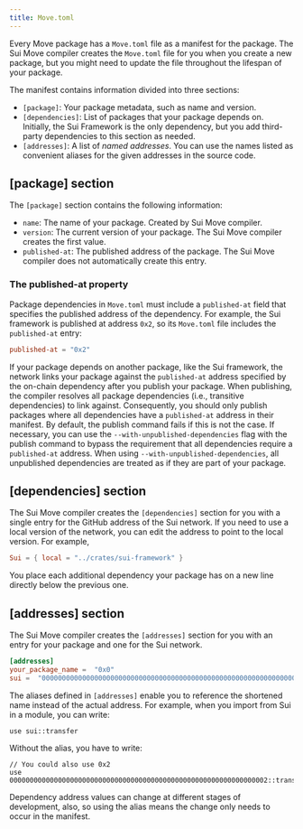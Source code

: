 ```yaml
---
title: Move.toml
---
```


Every Move package has a `Move.toml` file as a manifest for the package. The Sui Move compiler creates the `Move.toml` file for you when you create a new package, but you might need to update the file throughout the lifespan of your package.    

The manifest contains information divided into three sections:
* `[package]`: Your package metadata, such as name and version.
* `[dependencies]`: List of packages that your package depends on. Initially, the Sui Framework is the only dependency, but you add third-party dependencies to this section as needed.
* `[addresses]`: A list of *named addresses*. You can use the names listed as convenient aliases for the given addresses in the source code.

## [package] section

The `[package]` section contains the following information:

* `name`: The name of your package. Created by Sui Move compiler.
* `version`: The current version of your package. The Sui Move compiler creates the first value.
* `published-at`: The published address of the package. The Sui Move compiler does not automatically create this entry.

### The published-at property

Package dependencies in `Move.toml` must include a `published-at` field that specifies the published address of the dependency. For example, the Sui framework is published at address `0x2`, so its `Move.toml` file includes the `published-at` entry:

```toml
published-at = "0x2"
```

If your package depends on another package, like the Sui framework, the network links your package against the `published-at` address specified by the on-chain dependency after you publish your package. When publishing, the compiler resolves all package dependencies (i.e., transitive dependencies) to link against. Consequently, you should only publish packages where all dependencies have a `published-at` address in their manifest. By default, the publish command fails if this is not the case. If necessary, you can use the `--with-unpublished-dependencies` flag with the publish command to bypass the requirement that all dependencies require a `published-at` address. When using `--with-unpublished-dependencies`, all unpublished dependencies are treated as if they are part of your package.

## [dependencies] section

The Sui Move compiler creates the `[dependencies]` section for you with a single entry for the GitHub address of the Sui network. If you need to use a local version of the network, you can edit the address to point to the local version. For example, 

```toml
Sui = { local = "../crates/sui-framework" }
```

You place each additional dependency your package has on a new line directly below the previous one.

## [addresses] section

The Sui Move compiler creates the `[addresses]` section for you with an entry for your package and one for the Sui network.

```toml
[addresses]
your_package_name =  "0x0"
sui =  "0000000000000000000000000000000000000000000000000000000000000002"
```

The aliases defined in `[addresses]` enable you to reference the shortened name instead of the actual address. For example, when you import from Sui in a module, you can write:

```move
use sui::transfer
```

Without the alias, you have to write:

```move
// You could also use 0x2
use 0000000000000000000000000000000000000000000000000000000000000002::transfer
```

Dependency address values can change at different stages of development, also, so using the alias means the change only needs to occur in the manifest.
 
